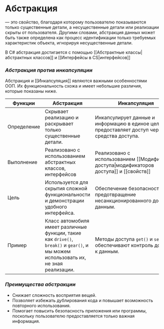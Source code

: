 # **Абстракция**
— это свойство, благодаря которому пользователю показываются только существенные детали, а несущественные детали или реализации скрыты от пользователя. Другими словами, абстракция данных может быть также определена как процесс идентификации только требуемых характеристик объекта, игнорируя несущественные детали. 

В C# абстракция достигается с помощью [[Абстрактные классы|абстрактных классов]] и [[Интерфейсы в CS|интерфейсов]]

### *Абстракция против инкапсуляции*

Абстракция и [[Инкапсуляция]] являются важными особенностями ООП. Их функциональность схожа и имеет небольшие различия, которые показаны ниже.

| Функции     | Абстракция                                                                                                                           | Инкапсуляция                                                                                    |
| ----------- | ------------------------------------------------------------------------------------------------------------------------------------ | ----------------------------------------------------------------------------------------------- |
| Определение | Скрывает реализацию и раскрывает только существенные детали.                                                                         | Инкапсулирует данные и информацию в единое целое и предоставляет доступ через средства доступа. |
| Выполнение  | Реализовано с использованием абстрактных классов, интерфейсов                                                                        | Реализовано с использованием [[Модификаторы доступа\|модификаторов доступа]] и [[свойств]]      |
| Цель        | Используется для скрытия сложной функциональности и демонстрации удобного интерфейса.                                                | Обеспечение безопасности и предотвращение несанкционированного доступа к данным.                |
| Пример      | Класс автомобиля имеет различные функции, такие как `drive()`, `break()` и `gear()`, и мы можем использовать их, не зная реализации. | Методы доступа `get()` и `set()` обеспечивают контроль доступа к данным.                        |

### *Преимущества абстракции*

- Снижает сложность восприятия вещей.
- Позволяет избежать дублирования кода и повышает возможность повторного использования.
- Помогает повысить безопасность приложения или программы, поскольку пользователю предоставляется только важная информация.